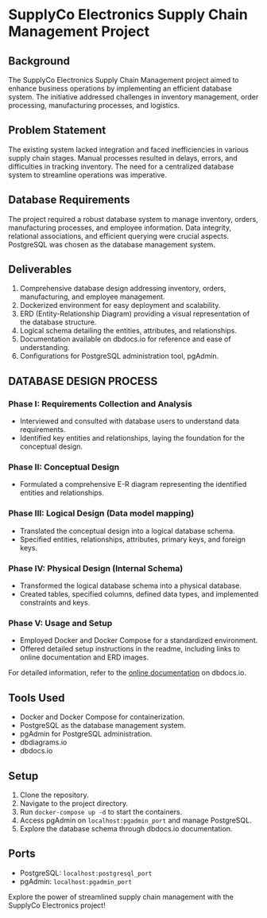 # SupplyCo Electronics Supply Chain Management Project

## Background
The SupplyCo Electronics Supply Chain Management project aimed to enhance business operations by implementing an efficient database system. The initiative addressed challenges in inventory management, order processing, manufacturing processes, and logistics.

## Problem Statement
The existing system lacked integration and faced inefficiencies in various supply chain stages. Manual processes resulted in delays, errors, and difficulties in tracking inventory. The need for a centralized database system to streamline operations was imperative.

## Database Requirements
The project required a robust database system to manage inventory, orders, manufacturing processes, and employee information. Data integrity, relational associations, and efficient querying were crucial aspects. PostgreSQL was chosen as the database management system.

## Deliverables
1. Comprehensive database design addressing inventory, orders, manufacturing, and employee management.
2. Dockerized environment for easy deployment and scalability.
3. ERD (Entity-Relationship Diagram) providing a visual representation of the database structure.
4. Logical schema detailing the entities, attributes, and relationships.
5. Documentation available on dbdocs.io for reference and ease of understanding.
6. Configurations for PostgreSQL administration tool, pgAdmin.

## DATABASE DESIGN PROCESS 
### Phase I: Requirements Collection and Analysis
- Interviewed and consulted with database users to understand data requirements.
- Identified key entities and relationships, laying the foundation for the conceptual design.

### Phase II: Conceptual Design
- Formulated a comprehensive E-R diagram representing the identified entities and relationships.

### Phase III: Logical Design (Data model mapping)
- Translated the conceptual design into a logical database schema.
- Specified entities, relationships, attributes, primary keys, and foreign keys.

### Phase IV: Physical Design (Internal Schema)
- Transformed the logical database schema into a physical database.
- Created tables, specified columns, defined data types, and implemented constraints and keys.

### Phase V: Usage and Setup
- Employed Docker and Docker Compose for a standardized environment.
- Offered detailed setup instructions in the readme, including links to online documentation and ERD images.

For detailed information, refer to the [online documentation](#) on dbdocs.io.

## Tools Used
- Docker and Docker Compose for containerization.
- PostgreSQL as the database management system.
- pgAdmin for PostgreSQL administration.
- dbdiagrams.io
- dbdocs.io

## Setup
1. Clone the repository.
2. Navigate to the project directory.
3. Run `docker-compose up -d` to start the containers.
4. Access pgAdmin on `localhost:pgadmin_port` and manage PostgreSQL.
5. Explore the database schema through dbdocs.io documentation.

## Ports
- PostgreSQL: `localhost:postgresql_port`
- pgAdmin: `localhost:pgadmin_port`

Explore the power of streamlined supply chain management with the SupplyCo Electronics project!
